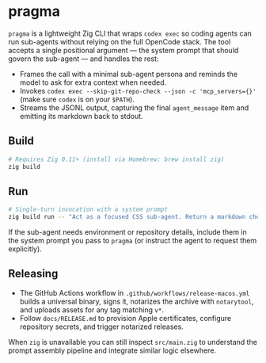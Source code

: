 # pragma

`pragma` is a lightweight Zig CLI that wraps `codex exec` so coding agents can run sub-agents without relying on the full OpenCode stack. The tool accepts a single positional argument — the system prompt that should govern the sub-agent — and handles the rest:

- Frames the call with a minimal sub-agent persona and reminds the model to ask for extra context when needed.
- Invokes `codex exec --skip-git-repo-check --json -c 'mcp_servers={}'` (make sure `codex` is on your `$PATH`).
- Streams the JSONL output, capturing the final `agent_message` item and emitting its markdown back to stdout.

## Build

```bash
# Requires Zig 0.11+ (install via Homebrew: brew install zig)
zig build
```

## Run

```bash
# Single-turn invocation with a system prompt
zig build run -- "Act as a focused CSS sub-agent. Return a markdown checklist."
```

If the sub-agent needs environment or repository details, include them in the system prompt you pass to `pragma` (or instruct the agent to request them explicitly).

## Releasing

- The GitHub Actions workflow in `.github/workflows/release-macos.yml` builds a universal binary, signs it, notarizes the archive with `notarytool`, and uploads assets for any tag matching `v*`.
- Follow `docs/RELEASE.md` to provision Apple certificates, configure repository secrets, and trigger notarized releases.

When `zig` is unavailable you can still inspect `src/main.zig` to understand the prompt assembly pipeline and integrate similar logic elsewhere.
